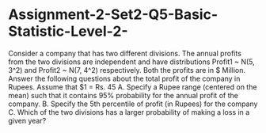 # Assignment-2-Set2-Q5-Basic-Statistic-Level-2-
Consider a company that has two different divisions. The annual profits from the two divisions are independent and have distributions Profit1 ~ N(5, 3^2) and Profit2 ~ N(7, 4^2) respectively. Both the profits are in $ Million. Answer the following questions about the total profit of the company in Rupees. Assume that $1 = Rs. 45 A. Specify a Rupee range (centered on the mean) such that it contains 95% probability for the annual profit of the company. B. Specify the 5th percentile of profit (in Rupees) for the company C. Which of the two divisions has a larger probability of making a loss in a given year?
